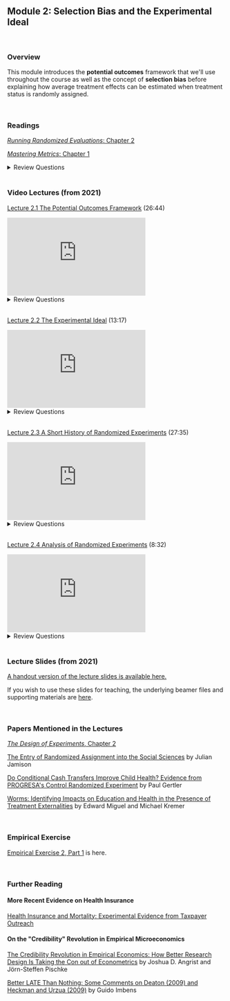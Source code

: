 ## Module 2:  Selection Bias and the Experimental Ideal

<br>

### Overview  
This module introduces the **potential outcomes** framework that we'll use throughout the course as well as the concept of **selection bias** before 
explaining how average treatment effects can be estimated when treatment status is randomly assigned.  

<br>

### Readings  

[_Running Randomized Evaluations_:  Chapter 2](https://doi.org/10.2307/j.ctt4cgd52.6)  

[_Mastering Metrics_: Chapter 1](https://www.google.com/url?sa=t&rct=j&q=&esrc=s&source=web&cd=&ved=2ahUKEwjE2pfw-JjuAhUBZc0KHQo1DnoQFjAAegQIBhAC&url=http%3A%2F%2Fassets.press.princeton.edu%2Fchapters%2Fs10363.pdf&usg=AOvVaw3IGywrUpw1_F9e5npteATA)

<details><summary>Review Questions</summary>
  <br>
  <ol>
  <li>How do Americans with health insurance differ from those without health insurance?  Are those differences likely to represent the causal effects of having health insurance?  Why or why not? </li>
  <li>What are potential outcomes?  How do potential outcomes lead to a missing data problem in causal inference?  </li>
  <li>What is selection bias, and what implications does it have for program evaluation?  </li>
  <li>What is the Law of Large Numbers, and why is it important in randomized experiments?  </li>
  <li>Based on the evidence presented in the reading, what are the impacts of access to health insurance (in the United States)?  </li>
  </ol>
</details>

<br>

### Video Lectures (from 2021)  

[Lecture 2.1 The Potential Outcomes Framework](https://vimeo.com/512774637) (26:44)  
  
<iframe src="https://player.vimeo.com/video/512774637?h=e301a96f17" width="320" height="180" frameborder="0" allow="autoplay; fullscreen; picture-in-picture" allowfullscreen></iframe>  
  
<details><summary>Review Questions</summary>
  <br>
  <ol>
  <li>What is the fundamental problem of causal inference?</li>
  <li>What are potential outcomes, and how do they create a missing data problem in program evaluation?</li>
  <li>What is selection bias?  When and why is it likely to bias estimates of program impacts?</li>
  </ol>
</details>
  
<br>

[Lecture 2.2 The Experimental Ideal](https://vimeo.com/512966906) (13:17)  
  
<iframe src="https://player.vimeo.com/video/512966906?h=668a847e84" width="320" height="180" frameborder="0" allow="autoplay; fullscreen; picture-in-picture" allowfullscreen></iframe>  
  
<details><summary>Review Questions</summary>
  <br>
  <ol>
  <li>How can random assignment eliminate selection bias?</li>
  <li>What is the Law of Large Numbers, and why is it important in randomized experiments?</li>
  <li>How can we estimate the causal impacts of a program when treatment assignments are randomized?</li>
  </ol>
</details>

<br>

[Lecture 2.3 A Short History of Randomized Experiments](https://vimeo.com/512975354) (27:35)  
  
<iframe src="https://player.vimeo.com/video/512975354?h=ef18e57ae3&amp;badge=0&amp;autopause=0&amp;player_id=0&amp;app_id=58479" width="320" height="180" frameborder="0" allow="autoplay; fullscreen; picture-in-picture" allowfullscreen title="Lecture 2.3 A Short History of Randomized Experiments"></iframe>  
  
<details><summary>Review Questions</summary>
  <br>
  <ol>
  <li>Who was Ronald Fisher, and how did he contribute to the development of randomized experiments?</li>
  <li>When were randomized trials first used in medicine?  When were they first used in the social sciences?</li>
  <li>What were the first randomized evaluations used in the international development context?</li>
  </ol>
</details>

<br>

[Lecture 2.4 Analysis of Randomized Experiments](https://vimeo.com/512992481) (8:32)  
  
<iframe src="https://player.vimeo.com/video/512992481?h=9fb977c2e9&amp;badge=0&amp;autopause=0&amp;player_id=0&amp;app_id=58479" width="320" height="180" frameborder="0" allow="autoplay; fullscreen; picture-in-picture" allowfullscreen title="Lecture 2.4 Analysis of Randomized Experiments in Stata"></iframe>  
  
<details><summary>Review Questions</summary>
  <br>
  <ol>
  <li>When treatment is randomly assigned, how can we test the null hypothesis thta the average treatment effect is equal to zero?</li>
  <li>How can linear regression be used to analyze data from randomized experiments?</li>
  </ol>
</details>
 
<br>

### Lecture Slides (from 2021)

[A handout version of the lecture slides is available here.](https://pjakiela.github.io/ECON379/lectures/L2-selection-bias/ECON379-L2-Selection-Bias-PUBLIC.pdf)  

If you wish to use these slides for teaching, the underlying beamer files and supporting materials are [here](https://github.com/pjakiela/ECON379/tree/gh-pages/lectures/L2-selection-bias/).

<br>

### Papers Mentioned in the Lectures

[_The Design of Experiments_, Chapter 2](https://www.google.com/url?sa=t&rct=j&q=&esrc=s&source=web&cd=&ved=2ahUKEwjzkKfKr-7uAhWkB50JHTs7BfoQFjADegQIAhAC&url=https%3A%2F%2Fmimno.infosci.cornell.edu%2Finfo3350%2Freadings%2Ffisher.pdf&usg=AOvVaw3PD-Tt-WKw8_2oE_GqJOZl)  

[The Entry of Randomized Assignment into the Social Sciences](https://www.degruyter.com/document/doi/10.1515/jci-2017-0025/html) by Julian Jamison 

[Do Conditional Cash Transfers Improve Child Health? Evidence from PROGRESA's Control Randomized Experiment](https://www.aeaweb.org/articles?id=10.1257/0002828041302109) by Paul Gertler

[Worms:  Identifying Impacts on Education and Health in the Presence of Treatment Externalities](https://onlinelibrary.wiley.com/doi/abs/10.1111/j.1468-0262.2004.00481.x) by Edward Miguel and Michael Kremer

<br>

### Empirical Exercise

[Empirical Exercise 2, Part 1](https://pjakiela.github.io/ECON523/exercises/E2-exp-ideal-part1.html) is here.

<br>

### Further Reading

#### More Recent Evidence on Health Insurance  
 
[Health Insurance and Mortality: Experimental Evidence from Taxpayer Outreach](https://academic.oup.com/qje/article/136/1/1/5911132?login=true)  

#### On the "Credibility" Revolution in Empirical Microeconomics

[The Credibility Revolution in Empirical Economics: How Better Research Design Is Taking the Con out of Econometrics](https://www.aeaweb.org/articles?id=10.1257/jep.24.2.3) by Joshua D. Angrist and Jörn-Steffen Pischke

[Better LATE Than Nothing: Some Comments on Deaton (2009) and Heckman and Urzua (2009)](https://www.aeaweb.org/articles?id=10.1257/jel.48.2.399) by Guido Imbens
